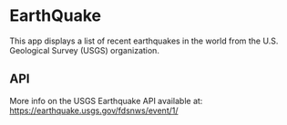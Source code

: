 # EarthQuake
This app displays a list of recent earthquakes in the world from the U.S. Geological Survey (USGS) organization.<br>
## API
More info on the USGS Earthquake API available at: https://earthquake.usgs.gov/fdsnws/event/1/
